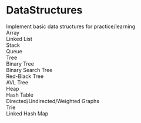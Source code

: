 # DataStructures
Implement basic data structures for practice/learning  
Array  
Linked List  
Stack  
Queue  
Tree  
Binary Tree  
Binary Search Tree  
Red-Black Tree  
AVL Tree  
Heap  
Hash Table  
Directed/Undirected/Weighted Graphs  
Trie  
Linked Hash Map  
